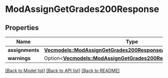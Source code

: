# ModAssignGetGrades200Response

## Properties

Name | Type | Description | Notes
------------ | ------------- | ------------- | -------------
**assignments** | [**Vec<models::ModAssignGetGrades200ResponseAssignmentsInner>**](mod_assign_get_grades_200_response_assignments_inner.md) |  | 
**warnings** | Option<[**Vec<models::ModAssignGetGrades200ResponseWarningsInner>**](mod_assign_get_grades_200_response_warnings_inner.md)> |  | [optional]

[[Back to Model list]](../README.md#documentation-for-models) [[Back to API list]](../README.md#documentation-for-api-endpoints) [[Back to README]](../README.md)


